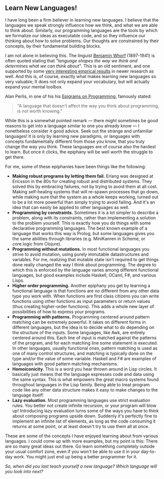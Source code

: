 ## Learn New Languages!

I have long been a firm believer in learning new languages. I believe that the languages we speak strongly influence how we think, and what we are able to think about. Similarly, our programming languages are the tools by which we formalize our ideas as executable code, and so they influence our thinking about how to solve problems. Our thoughts are constrained by their concepts, by their fundamental building blocks.

I am not alone in believing this. The linguist [Benjamin Whorf](https://en.wikipedia.org/wiki/Benjamin_Lee_Whorf) (1897-1941) is often quoted stating that *"language shapes the way we think and determines what we can think about"*. This is an old sentiment, and one supported by some [very interesting emprical results](https://www.edge.org/conversation/lera_boroditsky-how-does-our-language-shape-the-way-we-think) in newer research as well. And this is, of course, exactly what makes learning new languages so very valuable; It does not only expand your vocabulary, but will actually expand your mental toolbox.

Alan Perlis, in one of his his [Epigrams on Programming](http://pu.inf.uni-tuebingen.de/users/klaeren/epigrams.html), famously stated:

> "A language that doesn't affect the way you think about programming, is not worth knowing."

While this is a somewhat pointed remark — there might sometimes be good reasons to get into a language similar to one you already know — I nonetheless consider it good advice. Seek out the strange and unfamiliar languages! It is only by learning new paradigms, or languages with concepts fundamentally different from those you know, that you truly change the way you think. These languages are of course also the hardest to learn. But once it clicks, the epiphany will be well worth the struggle to get there. 

For me, some of these epiphanies have been things like the following:

- **Making robust programs by letting them fail.** Erlang was designed at Ericsson in the 80s for creating robust and distributed systems. They solved this by embracing failures, not by trying to avoid them at all cost. Making self-healing systems that will re-spawn processes that go down, while making sure that the system as a whole keeps working, turned out to be a lot more powerful than simply trying to avoid failing. And it's an idea that can easily be applied to other languages as well. 
- **Programming by constraints.** Sometimes it is a lot simpler to describe a problem, along with its constraints, rather than implementing a solution to the problem yourself. This is exactly how you do things with some declarative programming languages. The best known example of a language that works this way is Prolog, but some languages gives you the same abilities through libraries (e.g. MiniKanren in Scheme, or core.logic from Clojure).
- **Programming without mutations.** In most functional languages you strive to avoid mutation, using purely immutable datastructures and variables. For me, realizing that mutable state isn't required to get things done really changed the way I think about programming. The degree to which this is enforced by the language varies among different functional languages, but good examples include Haskell, OCaml, F#, and various Lisps.
- **Higher order programming.** Another epiphany you get by learning a functional language is that functions are no different from any other data type you work with. When functions are first class citizens you can write functions using other functions as input parameters or return values (thus creating higher-order functions). This adds a whole new layer of possibilities of how to express your programs.
- **Programming with patterns.** Programming centered around pattern matching can be extremely powerful. It takes on different forms in different languages, but the idea is to decide what to do depending on the structure of the inputs. Some languages, like Awk, are entirely centered around this. Each line of input is matched against the patterns of the program, and for each matching line some statement is executed. In other languages, usually functional ones, pattern matching is used as one of many control structures, and matching is typically done on the type and/or the value of some variable. Haskell and F# are examples of languages with good pattern matching mechanisms.
- **Homoiconicity.** This is a word you hear thrown around in Lisp circles. It basically just means that the language expresses code and data using the same syntax. This is what empowers the great macro systems found throughout languages in the Lisp family. Being able to treat program code like any other data structure makes it easy to make changes to the language itself!
- **Lazy evaluation.** Most programming languages use strict evaluation rules. You better not create infinite recursion, or your program will blow up! Introducing lazy evaluation turns some of the ways you have to think about composing programs upside down. Suddenly it's perfectly fine to implement an infinite list of elements, as long as the code consuming it returns at some point, or at least doesn't try to use them all at once.

These are some of the concepts I have enjoyed learning about from various languages. I could come up with more examples, but my point is this: There are so many great ideas out there. Go learn something completely outside your usual comfort zone, even if you won't be able to use it in your day-to-day work. You might just end up being a better programmer for it.

_So, when did you last teach yourself a new language? Which language will you look into next?_
